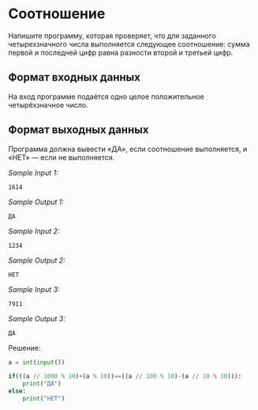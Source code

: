 # Соотношение

Напишите программу, которая проверяет, что для заданного четырехзначного числа выполняется следующее соотношение: сумма первой и последней цифр равна разности второй и третьей цифр.

## Формат входных данных
На вход программе подаётся одно целое положительное четырёхзначное число.

## Формат выходных данных
Программа должна вывести «ДА», если соотношение выполняется, и «НЕТ» — если не выполняется.

*Sample Input 1:*
```
1614
```

*Sample Output 1:*
```
ДА
```

*Sample Input 2:*
```
1234
```

*Sample Output 2:*
```
НЕТ
```

*Sample Input 3:*
```
7911
```

*Sample Output 3:*
```
ДА
```

Решение:
```python
a = int(input())

if(((a // 1000 % 10)+(a % 10))==((a // 100 % 10)-(a // 10 % 10))):
    print("ДА")
else:
    print("НЕТ")
```

